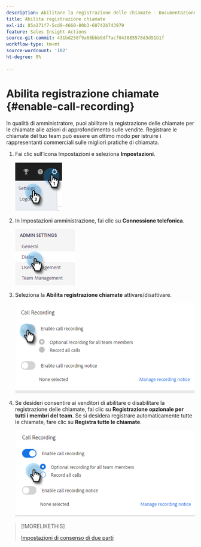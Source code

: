 ```yaml
---
description: Abilitare la registrazione delle chiamate - Documentazione Marketo - Documentazione del prodotto
title: Abilita registrazione chiamate
exl-id: 85a271f7-5cd9-4660-80b3-60742b743979
feature: Sales Insight Actions
source-git-commit: 431bd258f9a68bbb9df7acf043085578d3d91b1f
workflow-type: tm+mt
source-wordcount: '102'
ht-degree: 0%

---
```


# Abilita registrazione chiamate {#enable-call-recording}

In qualità di amministratore, puoi abilitare la registrazione delle chiamate per le chiamate alle azioni di approfondimento sulle vendite. Registrare le chiamate del tuo team può essere un ottimo modo per istruire i rappresentanti commerciali sulle migliori pratiche di chiamata.

1. Fai clic sull’icona Impostazioni e seleziona **Impostazioni**.

   ![](assets/enable-call-recording-1.png)

1. In Impostazioni amministrazione, fai clic su **Connessione telefonica**.

   ![](assets/enable-call-recording-2.png)

1. Seleziona la **Abilita registrazione chiamate** attivare/disattivare.

   ![](assets/enable-call-recording-3.png)

1. Se desideri consentire ai venditori di abilitare o disabilitare la registrazione delle chiamate, fai clic su **Registrazione opzionale per tutti i membri del team**. Se si desidera registrare automaticamente tutte le chiamate, fare clic su **Registra tutte le chiamate**.

   ![](assets/enable-call-recording-4.png)

>[!MORELIKETHIS]
>
>[Impostazioni di consenso di due parti](/help/marketo/product-docs/marketo-sales-insight/actions/phone/two-party-consent-settings.md)

